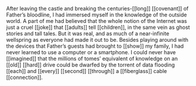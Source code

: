 After leaving the castle and breaking the centuries-[[long]] [[covenant]] of Father’s bloodline, I had immersed myself in the knowledge of the outside world. A part of me had believed that the whole notion of the Internet was just a cruel [[joke]] that [[adults]] tell [[children]], in the same vein as ghost stories and tall tales. But it was real, and as much of a near-infinite wellspring as everyone had made it out to be. Besides playing around with the devices that Father’s guests had brought to [[show]] my family, I had never learned to use a computer or a smartphone. I could never have [[imagined]] that the millions of tomes’ equivalent of knowledge on an [[old]] [[hard]] drive could be dwarfed by the torrent of data flooding [[each]] and [[every]] [[second]] [[through]] a [[fiberglass]] cable [[connection]].